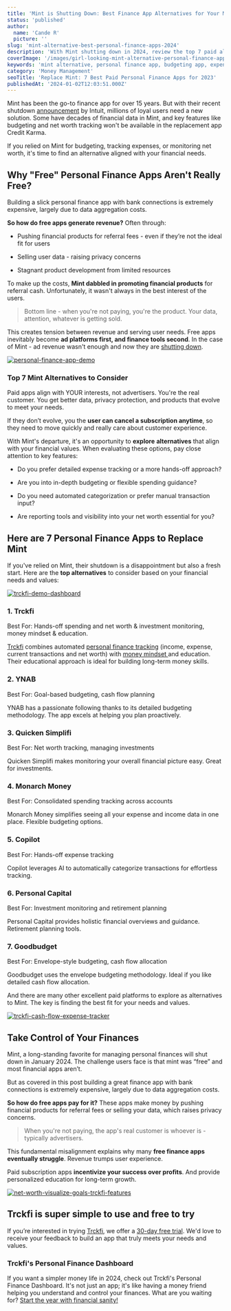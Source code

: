```yaml
---
title: 'Mint is Shutting Down: Best Finance App Alternatives for Your Money in 2024'
status: 'published'
author:
  name: 'Cande R'
  picture: ''
slug: 'mint-alternative-best-personal-finance-apps-2024'
description: 'With Mint shutting down in 2024, review the top 7 paid alternatives for budgeting, expense tracking and managing your finances aligned with your needs.'
coverImage: '/images/girl-looking-mint-alternative-personal-finance-apps-EzOT.jpg'
keywords: 'mint alternative, personal finance app, budgeting app, expense tracking app, finance management app, mint shutdown, replace mint, replacement for mint app, best min alternative'
category: 'Money Management'
seoTitle: 'Replace Mint: 7 Best Paid Personal Finance Apps for 2023'
publishedAt: '2024-01-02T12:03:51.000Z'
---
```


Mint has been the go-to finance app for over 15 years. But with their recent shutdown [announcement](https://www.theverge.com/2023/11/2/23943254/mint-intuit-shutting-down-credit-karma) by Intuit, millions of loyal users need a new solution. Some have decades of financial data in Mint, and key features like budgeting and net worth tracking won't be available in the replacement app Credit Karma.

If you relied on Mint for budgeting, tracking expenses, or monitoring net worth, it's time to find an alternative aligned with your financial needs.

## **Why "Free" Personal Finance Apps Aren't Really Free?**

Building a slick personal finance app with bank connections is extremely expensive, largely due to data aggregation costs.

**So how do free apps generate revenue?** Often through:

- Pushing financial products for referral fees - even if they’re not the ideal fit for users

- Selling user data - raising privacy concerns

- Stagnant product development from limited resources

To make up the costs, **Mint dabbled in promoting financial products** for referral cash. Unfortunately, it wasn't always in the best interest of the users.

> Bottom line - when you're not paying, you're the product. Your data, attention, whatever is getting sold.

This creates tension between revenue and serving user needs. Free apps inevitably become **ad platforms first, and finance tools second**. In the case of Mint - ad revenue wasn't enough and now they are [shutting down](https://www.nytimes.com/2023/11/03/business/mint-app-closing-intuit.html).

[![personal-finance-app-demo](/images/home--8--gyNz.png)](/pricing)

### Top 7 Mint Alternatives to Consider

Paid apps align with YOUR interests, not advertisers. You're the real customer. You get better data, privacy protection, and products that evolve to meet your needs.

If they don’t evolve, you the **user can cancel a subscription anytime**, so they need to move quickly and really care about customer experience.

With Mint's departure, it's an opportunity to **explore** **alternatives** that align with your financial values. When evaluating these options, pay close attention to key features:

- Do you prefer detailed expense tracking or a more hands-off approach?

- Are you into in-depth budgeting or flexible spending guidance?

- Do you need automated categorization or prefer manual transaction input?

- Are reporting tools and visibility into your net worth essential for you?

## **Here are 7 Personal Finance Apps to Replace Mint**

If you've relied on Mint, their shutdown is a disappointment but also a fresh start. Here are the **top alternatives** to consider based on your financial needs and values:

[![trckfi-demo-dashboard](/images/home--15--UxNj.png)](/features/dashboard)

### 1\. Trckfi

Best For: Hands-off spending and net worth & investment monitoring, money mindset & education.

[Trckfi](/pricing) combines automated [personal finance tracking](/features/dashboard) (income, expense, current transactions and net worth) with [money mindset ](/features/visionboard)and education. Their educational approach is ideal for building long-term money skills.

### 2\. YNAB

Best For: Goal-based budgeting, cash flow planning

YNAB has a passionate following thanks to its detailed budgeting methodology. The app excels at helping you plan proactively.

### 3\. Quicken Simplifi

Best For: Net worth tracking, managing investments

Quicken Simplifi makes monitoring your overall financial picture easy. Great for investments.

### 4\. Monarch Money

Best For: Consolidated spending tracking across accounts

Monarch Money simplifies seeing all your expense and income data in one place. Flexible budgeting options.

### 5\. Copilot

Best For: Hands-off expense tracking

Copilot leverages AI to automatically categorize transactions for effortless tracking.

### 6\. Personal Capital

Best For: Investment monitoring and retirement planning

Personal Capital provides holistic financial overviews and guidance. Retirement planning tools.

### 7\. Goodbudget

Best For: Envelope-style budgeting, cash flow allocation

Goodbudget uses the envelope budgeting methodology. Ideal if you like detailed cash flow allocation.

And there are many other excellent paid platforms to explore as alternatives to Mint. The key is finding the best fit for your needs and values.

[![trckfi-cash-flow-expense-tracker](/images/home--18--U5Nz.png)](/features/transactions)

## Take Control of Your Finances

Mint, a long-standing favorite for managing personal finances will shut down in January 2024. The challenge users face is that mint was “free” and most financial apps aren’t.

But as covered in this post building a great finance app with bank connections is extremely expensive, largely due to data aggregation costs.

**So how do free apps pay for it?** These apps make money by pushing financial products for referral fees or selling your data, which raises privacy concerns.

> When you're not paying, the app's real customer is whoever is - typically advertisers.

This fundamental misalignment explains why many **free finance apps eventually struggle**. Revenue trumps user experience.

Paid subscription apps **incentivize your success over profits**. And provide personalized education for long-term growth.

[![net-worth-visualize-goals-trckfi-features](/images/home--17--I0MD.png)](/features/visionboard)

## **Trckfi is super simple to use and free to try**

If you’re interested in trying [Trckfi](/pricing), we offer a [30-day free trial](/pricing). We'd love to receive your feedback to build an app that truly meets your needs and values.

### Trckfi's Personal Finance Dashboard

If you want a simpler money life in 2024, check out Trckfi's Personal Finance Dashboard. It's not just an app; it's like having a money friend helping you understand and control your finances. What are you waiting for? [Start the year with financial sanity!](/pricing)

